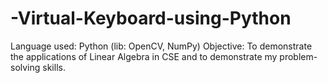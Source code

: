 # -Virtual-Keyboard-using-Python
Language used: Python (lib: OpenCV, NumPy) Objective: To demonstrate the applications of Linear Algebra in CSE and to demonstrate my problem-solving skills.
